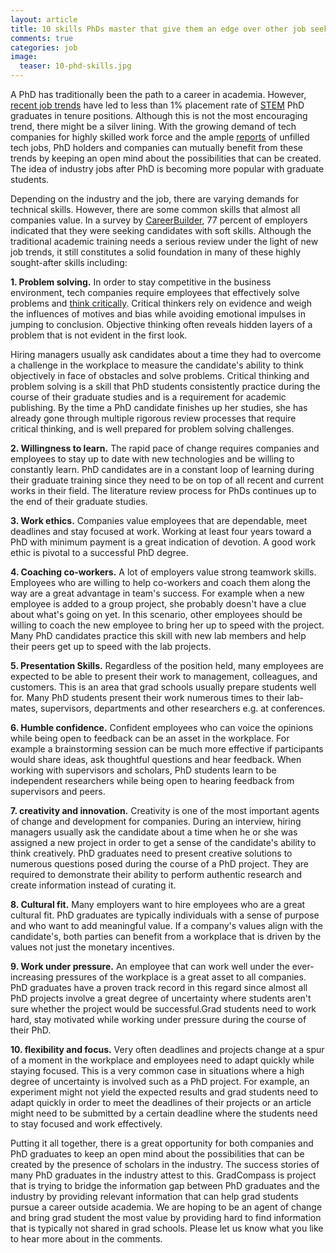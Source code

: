 ```yaml
---
layout: article
title: 10 skills PhDs master that give them an edge over other job seekers 
comments: true
categories: job
image:
  teaser: 10-phd-skills.jpg
---
```




A PhD has traditionally been the path to a career in academia. However, [recent job trends](https://royalsociety.org/%7E/media/Royal_Society_Content/policy/publications/2010/4294970126.pdf) have led to less than 1% placement rate of [STEM](https://en.wikipedia.org/wiki/STEM_fields) PhD graduates in tenure positions. Although this is not the most encouraging trend, there might be a silver lining. With the growing demand of tech companies for highly skilled work force and the ample [reports](https://www.whitehouse.gov/issues/technology/techhire) of unfilled tech jobs, PhD holders and companies can mutually benefit from these trends by keeping an open mind about the possibilities that can be created. The idea of industry jobs after PhD is becoming more popular with graduate students.

Depending on the industry and the job, there are varying demands for technical skills. However, there are some common skills that almost all companies value. In a survey by [CareerBuilder](http://www.careerbuilder.com/share/aboutus/pressreleasesdetail.aspx?sd=4/10/2014&id=pr817&ed=12/31/2014), 77 percent of employers indicated that they were seeking candidates with soft skills. Although the traditional academic training needs a serious review under the light of new job trends, it still constitutes a solid foundation in many of these highly sought-after skills including:

**1\. Problem solving.** In order to stay competitive in the business environment, tech companies require employees that effectively solve problems and [think critically](https://en.wikipedia.org/wiki/Critical_thinking). Critical thinkers rely on evidence and weigh the influences of motives and bias while avoiding emotional impulses in jumping to conclusion. Objective thinking often reveals hidden layers of a problem that is not evident in the first look.

Hiring managers usually ask candidates about a time they had to overcome a challenge in the workplace to measure the candidate's ability to think objectively in face of obstacles and solve problems. Critical thinking and problem solving is a skill that PhD students consistently practice during the course of their graduate studies and is a requirement for academic publishing. By the time a PhD candidate finishes up her studies, she has already gone through multiple rigorous review processes that require critical thinking, and is well prepared for problem solving challenges.

**2\. Willingness to learn.** The rapid pace of change requires companies and employees to stay up to date with new technologies and be willing to constantly learn. PhD candidates are in a constant loop of learning during their graduate training since they need to be on top of all recent and current works in their field. The literature review process for PhDs continues up to the end of their graduate studies.

**3\. Work ethics.** Companies value employees that are dependable, meet deadlines and stay focused at work. Working at least four years toward a PhD with minimum payment is a great indication of devotion. A good work ethic is pivotal to a successful PhD degree. 

**4\. Coaching co-workers.** A lot of employers value strong teamwork skills. Employees who are willing to help co-workers and coach them along the way are a great advantage in team's success. For example when a new employee is added to a group project, she probably doesn't have a clue about what's going on yet. In this scenario, other employees should be willing to coach the new employee to bring her up to speed with the project. Many PhD candidates practice this skill with new lab members and help their peers get up to speed with the lab projects.

**5\. Presentation Skills.** Regardless of the position held, many employees are expected to be able to present their work to management, colleagues, and customers. This is an area that grad schools usually prepare students well for. Many PhD students present their work numerous times to their lab-mates, supervisors, departments and other researchers e.g. at conferences.

**6\. Humble confidence.** Confident employees who can voice the opinions while being open to feedback can be an asset in the workplace. For example a brainstorming session can be much more effective if participants would share ideas, ask thoughtful questions and hear feedback. When working with supervisors and scholars, PhD students learn to be independent researchers while being open to hearing feedback from supervisors and peers.

**7\. creativity and innovation.** Creativity is one of the most important agents of change and development for companies. During an interview, hiring managers usually ask the candidate about a time when he or she was assigned a new project in order to get a sense of the candidate's ability to think creatively. PhD graduates need to present creative solutions to numerous questions posed during the course of a PhD project. They are required to demonstrate their ability to perform authentic research and create information instead of curating it.

**8\. Cultural fit.** Many employers want to hire employees who are a great cultural fit. PhD graduates are typically individuals with a sense of purpose and who want to add meaningful value. If a company's values align with the candidate's, both parties can benefit from a workplace that is driven by the values not just the monetary incentives.

**9\. Work under pressure.** An employee that can work well under the ever-increasing pressures of the workplace is a great asset to all companies. PhD graduates have a proven track record in this regard since almost all PhD projects involve a great degree of uncertainty where students aren't sure whether the project would be successful.Grad students need to work hard, stay motivated while working under pressure during the course of their PhD.

**10\. flexibility and focus.** Very often deadlines and projects change at a spur of a moment in the workplace and employees need to adapt quickly while staying focused. This is a very common case in situations where a high degree of uncertainty is involved such as a PhD project. For example, an experiment might not yield the expected results and grad students need to adapt quickly in order to meet the deadlines of their projects or an article might need to be submitted by a certain deadline where the students need to stay focused and work effectively.

Putting it all together, there is a great opportunity for both companies and PhD graduates to keep an open mind about the possibilities that can be created by the presence of scholars in the industry. The success stories of many PhD graduates in the industry attest to this. GradCompass is project that is trying to bridge the information gap between PhD graduates and the industry by providing relevant information that can help grad students pursue a career outside academia. We are hoping to be an agent of change and bring grad student the most value by providing hard to find information that is typically not shared in grad schools. Please let us know what you like to hear more about in the comments.